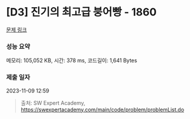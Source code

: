 # [D3] 진기의 최고급 붕어빵 - 1860 

[문제 링크](https://swexpertacademy.com/main/code/problem/problemDetail.do?contestProbId=AV5LsaaqDzYDFAXc) 

### 성능 요약

메모리: 105,052 KB, 시간: 378 ms, 코드길이: 1,641 Bytes

### 제출 일자

2023-11-09 12:59



> 출처: SW Expert Academy, https://swexpertacademy.com/main/code/problem/problemList.do
